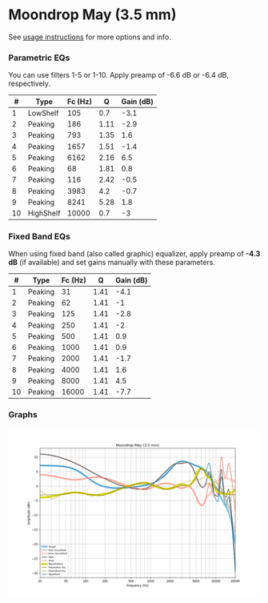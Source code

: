# Moondrop May (3.5 mm)
See [usage instructions](https://github.com/jaakkopasanen/AutoEq#usage) for more options and info.

### Parametric EQs
You can use filters 1-5 or 1-10. Apply preamp of -6.6 dB or -6.4 dB, respectively.

|   # | Type      |   Fc (Hz) |    Q |   Gain (dB) |
|-----|-----------|-----------|------|-------------|
|   1 | LowShelf  |       105 | 0.7  |        -3.1 |
|   2 | Peaking   |       186 | 1.11 |        -2.9 |
|   3 | Peaking   |       793 | 1.35 |         1.6 |
|   4 | Peaking   |      1657 | 1.51 |        -1.4 |
|   5 | Peaking   |      6162 | 2.16 |         6.5 |
|   6 | Peaking   |        68 | 1.81 |         0.8 |
|   7 | Peaking   |       116 | 2.42 |        -0.5 |
|   8 | Peaking   |      3983 | 4.2  |        -0.7 |
|   9 | Peaking   |      8241 | 5.28 |         1.8 |
|  10 | HighShelf |     10000 | 0.7  |        -3   |

### Fixed Band EQs
When using fixed band (also called graphic) equalizer, apply preamp of **-4.3 dB** (if available) and set gains manually with these parameters.

|   # | Type    |   Fc (Hz) |    Q |   Gain (dB) |
|-----|---------|-----------|------|-------------|
|   1 | Peaking |        31 | 1.41 |        -4.1 |
|   2 | Peaking |        62 | 1.41 |        -1   |
|   3 | Peaking |       125 | 1.41 |        -2.8 |
|   4 | Peaking |       250 | 1.41 |        -2   |
|   5 | Peaking |       500 | 1.41 |         0.9 |
|   6 | Peaking |      1000 | 1.41 |         0.9 |
|   7 | Peaking |      2000 | 1.41 |        -1.7 |
|   8 | Peaking |      4000 | 1.41 |         1.6 |
|   9 | Peaking |      8000 | 1.41 |         4.5 |
|  10 | Peaking |     16000 | 1.41 |        -7.7 |

### Graphs
![](./Moondrop%20May%20(3.5%20mm).png)
